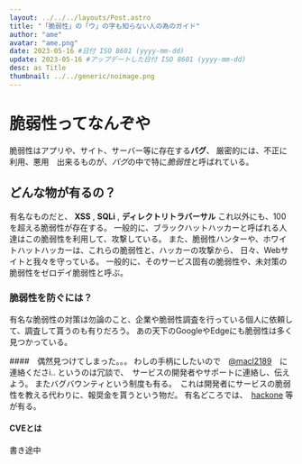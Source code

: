 ```yaml
---
layout: ../../../layouts/Post.astro
title: "「脆弱性」の「ウ」の字も知らない人の為のガイド"
author: "ame"
avatar: "ame.png"
date: 2023-05-16 #日付 ISO 8601 (yyyy-mm-dd)
update: 2023-05-16 #アップデートした日付 ISO 8601 (yyyy-mm-dd)
desc: as Title 
thumbnail: ../../generic/noimage.png
---
```

# 脆弱性ってなんぞや
脆弱性はアプリや、サイト、サーバー等に存在する**バグ**、
厳密的には、不正に利用、悪用　出来るものが、*バグ*の中で特に*脆弱性*と呼ばれている。

## どんな物が有るの？
有名なものだと、 **XSS** , **SQLi** , **ディレクトリトラバーサル**
これ以外にも、100を超える脆弱性が存在する。
一般的に、ブラックハットハッカーと呼ばれる人達はこの脆弱性を利用して、攻撃している。
 また、脆弱性ハンターや、ホワイトハットハッカーは、これらの脆弱性と、ハッカーの攻撃から、
  日々、Webサイトと我々を守っている。
一般的に、そのサービス固有の脆弱性や、未対策の脆弱性をゼロデイ脆弱性と呼ぶ。

### 脆弱性を防ぐには？
有名な脆弱性の対策は勿論のこと、企業や脆弱性調査を行っている個人に依頼して、調査して貰うのも有りだろう。
あの天下のGoogleやEdgeにも脆弱性は多く見つかっている。

####　偶然見つけてしまった。。。
わしの手柄にしたいので　[@macl2189](https://twitter.com/macl2189)　に連絡くださi..
というのは冗談で、　サービスの開発者やサポートに連絡し、伝えよう。
またバグバウンティという制度も有る。　これは開発者にサービスの脆弱性を教える代わりに、報奨金を貰うという物だ。
有名どころでは、　[hackone](https://www.hackerone.com) 等が有る。

#### CVEとは
書き途中
